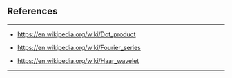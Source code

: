 ## References 
***

* https://en.wikipedia.org/wiki/Dot_product 

* https://en.wikipedia.org/wiki/Fourier_series 

* https://en.wikipedia.org/wiki/Haar_wavelet 

***